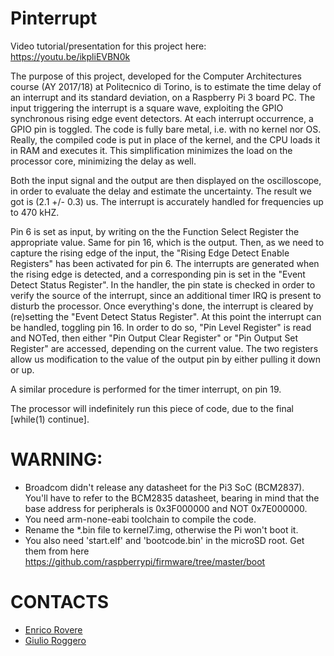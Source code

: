 # Pinterrupt

Video tutorial/presentation for this project here: https://youtu.be/ikpliEVBN0k

The purpose of this project, developed for the Computer Architectures course (AY 2017/18) at Politecnico di Torino, is to estimate the time delay of an interrupt and its standard deviation, on a Raspberry Pi 3 board PC.
The input triggering the interrupt is a square wave, exploiting the GPIO synchronous rising edge event detectors. At each interrupt occurrence, a GPIO pin is toggled. 
The code is fully bare metal, i.e. with no kernel nor OS. Really, the compiled code is put in place of the kernel, and the CPU loads it in RAM and executes it. This simplification minimizes the load on the processor core, minimizing the delay as well. 

Both the input signal and the output are then displayed on the oscilloscope, in order to evaluate the delay and estimate the uncertainty. The result we got is (2.1 +/-  0.3) us. The interrupt is accurately handled for frequencies up to 470 kHZ.

Pin 6 is set as input, by writing on the the Function Select Register the appropriate value. Same for pin 16, which is the output.
Then, as we need to capture the rising edge of the input, the "Rising Edge Detect Enable Registers" has been activated for pin 6. The interrupts are generated when the rising edge is detected, and a corresponding pin is set in the "Event Detect Status Register". 
In the handler, the pin state is checked in order to verify the source of the interrupt, since an additional timer IRQ is present to disturb the processor. Once everything's done, the interrupt is cleared by (re)setting the "Event Detect Status Register".
At this point the interrupt can be handled, toggling pin 16. In order to do so, "Pin Level Register" is read and NOTed, then either "Pin Output Clear Register" or "Pin Output Set Register" are accessed, depending on the current value.
The two registers allow us modification to the value of the output pin by either pulling it down or up.

A similar procedure is performed for the timer interrupt, on pin 19.

The processor will indefinitely run this piece of code, due to the final [while(1) continue].


# WARNING:

- Broadcom didn't release any datasheet for the Pi3 SoC (BCM2837). You'll have to refer to the BCM2835 datasheet, bearing in mind that the base address for peripherals is 0x3F000000 and NOT 0x7E000000.
- You need arm-none-eabi toolchain to compile the code.
- Rename the *.bin file to kernel7.img, otherwise the Pi won't boot it.
- You also need 'start.elf' and 'bootcode.bin' in the microSD root. Get them from here https://github.com/raspberrypi/firmware/tree/master/boot

# CONTACTS

* [Enrico Rovere](mailto:s252783@studenti.polito.it)
* [Giulio Roggero](mailto:s251311@studenti.polito.it)

